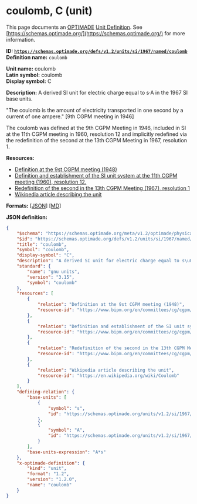 # coulomb, C (unit)

This page documents an [OPTIMADE](https://www.optimade.org/) [Unit Definition](https://schemas.optimade.org/#definitions). See [https://schemas.optimade.org/](https://schemas.optimade.org/) for more information.

**ID: [`https://schemas.optimade.org/defs/v1.2/units/si/1967/named/coulomb`](https://schemas.optimade.org/defs/v1.2/units/si/1967/named/coulomb)**  
**Definition name:** `coulomb`

**Unit name:** coulomb  
**Latin symbol:** coulomb  
**Display symbol:** C  
  
**Description:** A derived SI unit for electric charge equal to s·A in the 1967 SI base units.

"The coulomb is the amount of electricity transported in one second by a current of one ampere." [9th CGPM meeting in 1946]

The coulomb was defined at the 9th CGPM Meeting in 1946, included in SI at the 11th CGPM meeting in 1960, resolution 12 and implicitly redefined via the redefinition of the second at the 13th CGPM Meeting in 1967, resolution 1.

**Resources:**

- [Definition at the 9st CGPM meeting (1948)](https://www.bipm.org/en/committees/cg/cgpm/9-1948)
- [Definition and establishment of the SI unit system at the 11th CGPM meeting (1960), resolution 12.](https://www.bipm.org/en/committees/cg/cgpm/11-1960/resolution-12)
- [Redefinition of the second in the 13th CGPM Meeting (1967), resolution 1](https://www.bipm.org/en/committees/cg/cgpm/13-1967/resolution-1)
- [Wikipedia article describing the unit](https://en.wikipedia.org/wiki/Coulomb)


**Formats:** [[JSON](coulomb.json)] [[MD](coulomb.md)]

**JSON definition:**

``` json
{
    "$schema": "https://schemas.optimade.org/meta/v1.2/optimade/physical_unit_definition.md",
    "$id": "https://schemas.optimade.org/defs/v1.2/units/si/1967/named/coulomb",
    "title": "coulomb",
    "symbol": "coulomb",
    "display-symbol": "C",
    "description": "A derived SI unit for electric charge equal to s\u00b7A in the 1967 SI base units.\n\n\"The coulomb is the amount of electricity transported in one second by a current of one ampere.\" [9th CGPM meeting in 1946]\n\nThe coulomb was defined at the 9th CGPM Meeting in 1946, included in SI at the 11th CGPM meeting in 1960, resolution 12 and implicitly redefined via the redefinition of the second at the 13th CGPM Meeting in 1967, resolution 1.",
    "standard": {
        "name": "gnu units",
        "version": "3.15",
        "symbol": "coulomb"
    },
    "resources": [
        {
            "relation": "Definition at the 9st CGPM meeting (1948)",
            "resource-id": "https://www.bipm.org/en/committees/cg/cgpm/9-1948"
        },
        {
            "relation": "Definition and establishment of the SI unit system at the 11th CGPM meeting (1960), resolution 12.",
            "resource-id": "https://www.bipm.org/en/committees/cg/cgpm/11-1960/resolution-12"
        },
        {
            "relation": "Redefinition of the second in the 13th CGPM Meeting (1967), resolution 1",
            "resource-id": "https://www.bipm.org/en/committees/cg/cgpm/13-1967/resolution-1"
        },
        {
            "relation": "Wikipedia article describing the unit",
            "resource-id": "https://en.wikipedia.org/wiki/Coulomb"
        }
    ],
    "defining-relation": {
        "base-units": [
            {
                "symbol": "s",
                "id": "https://schemas.optimade.org/units/v1.2/si/1967/base/second"
            },
            {
                "symbol": "A",
                "id": "https://schemas.optimade.org/units/v1.2/si/1967/base/ampere"
            }
        ],
        "base-units-expression": "A*s"
    },
    "x-optimade-definition": {
        "kind": "unit",
        "format": "1.2",
        "version": "1.2.0",
        "name": "coulomb"
    }
}
```